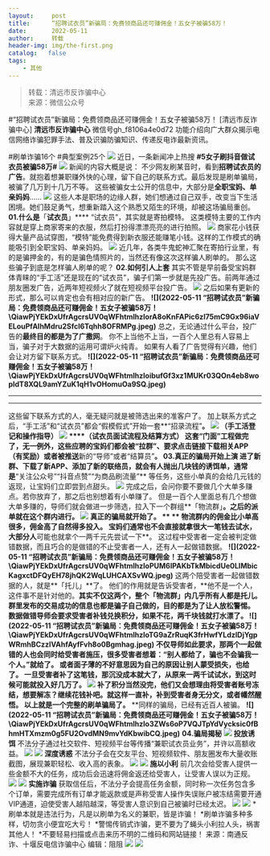 ```yaml
---
layout:     post
title:      “招聘试衣员”新骗局：免费领商品还可赚佣金！五女子被骗58万！
date:       2022-05-11
author:     转载
header-img: img/the-first.png
catalog:   false
tags:
    - 其他
---
```


<blockquote><p>转载：清远市反诈骗中心<br>
来源：微信公众号</p></blockquote>

#“招聘试衣员”新骗局：免费领商品还可赚佣金！五女子被骗58万！
[清远市反诈骗中心]
**清远市反诈骗中心**
微信号gh_f8106a4e0d72
功能介绍向广大群众揭示电信网络诈骗犯罪手法、普及识骗防骗知识、传递反电诈最新资讯。

#刷单诈骗16个
#典型案例25个
![]({{site.baseurl}}/postimg/3CxTSiafadcic5zyXUfbXLUClzlpaoknCpV4bErPg2kuuS97hoJJbNCtFOVZ9X0j5W26HDaregC5kibiaLGl8CPr9A.gif)
近日，一条新闻冲上热搜
**#5女子刷抖音做试衣员被骗58万#**
![]({{site.baseurl}}/postimg/8ARaMlthQ9Qfibw5WJlLgumRlVUmvPPxDOpGyiaMjicfzNmuYwVSxib3qzyupPJibU2ibSggTFJLHbaoq4XEhW9h9EHw.png)
新闻的内容大概是说：
不少网友刷某音时，看到**招聘试衣员的广告**。就抱着想兼职赚外快的心理，留下自己的联系方式。最后发现是刷单骗局，被骗了几万到十几万不等。
这些被骗女士公开的信息中，大部分是**全职宝妈、单亲妈妈**……
![]({{site.baseurl}}/postimg/8ARaMlthQ9Qfibw5WJlLgumRlVUmvPPxDKDoKPMsF3pmLQELGl2Mdr9zLM81ruQ3GEffE6iap3sic2T0NSUMYHoWw.png)
这些人本是职场的边缘人群，她们想通过自己双手，改变当下生活困境。她们鼓足勇气，想重新踏入这个熟悉又陌生的环境，却被这场骗局重创。
**01.什么是**「**试衣员**」****
“试衣员”，其实就是寄拍模特。
这类模特主要的工作内容就是穿上商家寄来的衣服，然后打扮得漂漂亮亮的进行拍照。
![]({{site.baseurl}}/postimg/8ARaMlthQ9Qfibw5WJlLgumRlVUmvPPxDRvJ8e4rml9uebtE9IBmCWFpPnp4NGtelFL5umwhWvcorCyZnWvzWFQ.jpeg)
商家花小钱获得大量产品试穿图，“模特”能免费得到新衣服还能赚笔小钱。这样的工作模式的确能吸引到全职宝妈、单亲妈妈。
![]({{site.baseurl}}/postimg/8ARaMlthQ9Qfibw5WJlLgumRlVUmvPPxDcpUgaOTEBZUiapLGT72XNaesGkRcN0tnI7mMBwnkuPMc2ZmMAnhnu6g.jpeg)
近几年，各类牛鬼蛇神汇聚在寄拍行业里，有的是骗押金的，有的是骗色情照片的，当然还有像这次这样骗人刷单的。
那么这些骗子到底是怎样骗人刷单的呢？
**02.如何引人上套**
其实不管是早前备受宝妈群体青睐的“手工活”还是现在的“试衣员”，骗子们第一步就是先投广告。前两年通过朋友圈发广告，近两年短视频火了就在短视频平台投广告。
![]({{site.baseurl}}/postimg/8ARaMlthQ9Qfibw5WJlLgumRlVUmvPPxD9fUWmOpoVFccVHvm5vr04Du36Lj4aF4WPoKXruibsicdQ9gQ829icpEXw.jpeg)
之后如果有更新的形式，那么可以肯定也会有相对应的新广告。
****![](2022-05-11
“招聘试衣员”新骗局：免费领商品还可赚佣金！五女子被骗58万！\\QiawPjYEkDxUfrAgcrsUV0qWFhtmlhzlorA8oKnFAPic6zl75mC9Gx96iaVELouPfAlhMdru2Sfcl6Tqhh8OFRMPg.jpeg)****
总之，无论通过什么平台，投广告的**最终目的都是为了广撒网**。
你不上当他不上当，一百个人里总有人容易上当，骗子对于大数据的运用可谓炉火纯青。
如果有人看了广告觉得有兴趣，他们会让对方留下联系方式。
****![](2022-05-11
“招聘试衣员”新骗局：免费领商品还可赚佣金！五女子被骗58万！\\QiawPjYEkDxUfrAgcrsUV0qWFhtmlhzloibufGf3xz1MUKr03QOn4eb8wopIdT8XQL9amYZuK1qH1vOHomuOa9SQ.jpeg)****
****
****
这些留下联系方式的人，毫无疑问就是被筛选出来的准客户了。
加上联系方式之后，“手工活”和“试衣员”都会“假模假式”开始一套**“招录流程”**。
![]({{site.baseurl}}/postimg/8ARaMlthQ9Qfibw5WJlLgumRlVUmvPPxDCaDiakKeJNqZ2h0qHhacJGgNYgnicYViaVBrn6K9Zy29S7lzq7BlBnngQ.jpeg)
（手工活登记和操作指导）
![]({{site.baseurl}}/postimg/8ARaMlthQ9Qfibw5WJlLgumRlVUmvPPxDnJc1babKPfpmkYNO7pIB4N3uTd8LbvTRkAiagXfGLX6baVicCtcQw30w.jpeg)
****（试衣员面试流程及结算方式）
这套“门面”工程做完了，无一例外，这些应聘的宝妈们都会被“拉群”、要求点击链接下载相关APP（有奖励）或者被推送**新的“导师”或者“结算员”**。
**03.真正的骗局开始上演**
进了新群、下载了新APP、添加了新的联络员，就会有人抛出几块钱的诱饵单，通常是**“关注公众号”“抖音点赞”“为商品刷流量”**
等任务，这些小单真的会给几元钱的返现，让宝妈们立即尝到点甜头。
![]({{site.baseurl}}/postimg/8ARaMlthQ9Qfibw5WJlLgumRlVUmvPPxDYfIFmXketT2yyuhRPtEViajVAhqx7dTZEsC7zokclEzxQfibAJ8muXkw.jpeg)
完成之后，会问你要不要做几个大单多赚点。若你放弃了，那之后也别想着有小单赚了。
但是一百个人里面总有几个想做大单多赚的，导师们就会做进一步筛选，拉入下一个群组**「物流群」**。之后的派单就在这个群内进行。
![]({{site.baseurl}}/postimg/QiawPjYEkDxUfrAgcrsUV0qWFhtmlhzloWkiaVBXbr2tVbwjw5CZ1Aey5fibg5dXu4OBQ8BPtldDicV6iaazMxsRSHw.jpeg)
**真正的骗局就开始了。**
**
**
物流群内的佣金比小单高很多，佣金高了自然得多投入。
宝妈们通常也不会直接就拿很大一笔钱去试水，大部分人**可能也就拿个一两千元先尝试一下**。
这过程中受害者一定会被判定做错数据，而且巧合的是做错的不止受害者一人，还有人一起做错数据。
****![](2022-05-11
“招聘试衣员”新骗局：免费领商品还可赚佣金！五女子被骗58万！\\QiawPjYEkDxUfrAgcrsUV0qWFhtmlhzloPUM6IPAKbTkMbicdUe0LlMbicKagxctDFQyEH78jhQK2WqLUHCAXSvWQ.jpeg)****
这两个陪受害者一起做错数据的人，就是**「托儿」**了。
他们的作用就是告诉受害者，**他不是一个人，这件事不是针对他的。****其实不仅这两个，整个「物流群」内几乎所有人都是托儿**。
群里发布的交易成功的信息也都是骗子自己做的，目的都是为了让人放松警惕。
数据做错导师会要求受害者补钱兑换积分，如果不花，两千块钱就打水漂了。
**![](2022-05-11
“招聘试衣员”新骗局：免费领商品还可赚佣金！五女子被骗58万！\\QiawPjYEkDxUfrAgcrsUV0qWFhtmlhzloTG9aZrRuqK3frHwfYLdzlDjYgpWRmhBCzzlVAhfAyfFvh8o0Bgmhag.jpeg)**
不仅导师如此要求，那两个一起做错的人也会同时给受害者施压，很多受害者想着：“别人都给了，骗也不会骗我一个人。”就给了。
或者面子薄的不好意思因为自己的原因让别人蒙受损失，也给了。
一旦受害者补了这笔钱，那沉没成本就大了，**从原来一两千试试水，到这时候可能就投入好几万了**。
![]({{site.baseurl}}/postimg/QiawPjYEkDxUfrAgcrsUV0qWFhtmlhzlojg8k50mhCGKDjMDHZPI4RjHhp8KdQlXhfVpyc02vEOoks94bJPo7LQ.jpeg)
补了积分当然没完，他们又会想理由将受害者账号冻结，想要解冻？继续花钱补吧。就这样一直补，补到受害者身无分文，或者幡然醒悟。
**以上就是一个完整的刷单骗局了。****
**同样的骗局，已经有近百人被骗。
****![](2022-05-11
“招聘试衣员”新骗局：免费领商品还可赚佣金！五女子被骗58万！\\QiawPjYEkDxUfrAgcrsUV0qWFhtmlhzlo3ZWs6oP7VQJTpYdVycksic0fBhmHTXmzm0g5FU2OvdMN9mvYdKbwibCQ.jpeg)****
**04.骗局揭秘**
![]({{site.baseurl}}/postimg/FIBZec7ucChQmucabyqZw2FO93ibKB0zfaECoY0HsZFwpu1P6n4rswbPAtxV7oEj4AibrxsDpgIoNzZDu7sDkdiaA.gif)
**投放诱饵**
不法分子通过社交软件、短视频平台等传播“兼职试衣员业务”，并许以高额收益。
![]({{site.baseurl}}/postimg/1sewG5dxS1vHq8pzF7Ik3xHYzxSnfpXnl9jpBLCv6DhzB6P7zQm08U9Jn0kmicM6d67wPnzQyVpo5OH3vqNIo9w.png)
![]({{site.baseurl}}/postimg/FIBZec7ucChQmucabyqZw2FO93ibKB0zfaECoY0HsZFwpu1P6n4rswbPAtxV7oEj4AibrxsDpgIoNzZDu7sDkdiaA.gif)
**深度诱惑**
不法分子会在交友平台、短视频软件、朋友圈发布大量收账截图，展现兼职轻松、收入高的表象。
![]({{site.baseurl}}/postimg/1sewG5dxS1vHq8pzF7Ik3xHYzxSnfpXnEW4jZxkcebzuPZ72u04exVoIKPpVJnEvXTChfpvqyDSs69x3Yj5EtA.png)
![]({{site.baseurl}}/postimg/FIBZec7ucChQmucabyqZw2FO93ibKB0zfaECoY0HsZFwpu1P6n4rswbPAtxV7oEj4AibrxsDpgIoNzZDu7sDkdiaA.gif)
**施以小利**
前几次会给受害人提供一些金额不大的任务，成功后会迅速将佣金返还给受害人，让受害人误以为正规。
![]({{site.baseurl}}/postimg/1sewG5dxS1vHq8pzF7Ik3xHYzxSnfpXnicmic0D0uUVl7lrb7TQ3rsicwYwUlh7Zw4VA33Bx6mgkSLdIzVzsQiaEeA.png)
![]({{site.baseurl}}/postimg/FIBZec7ucChQmucabyqZw2FO93ibKB0zfaECoY0HsZFwpu1P6n4rswbPAtxV7oEj4AibrxsDpgIoNzZDu7sDkdiaA.gif)
**实施诈骗**
获取信任后，不法分子会提高任务金额，同时称一次任务包含多个订单，需要完成所有订单才能返款或是声称受害人操作失误账户被冻结需要开通VIP通道，迫使受害人越陷越深，等受害人意识到自己被骗时已经太迟。
![]({{site.baseurl}}/postimg/1sewG5dxS1vHq8pzF7Ik3xHYzxSnfpXnmsmO3AfVWibkibWOXSeibjyRVQAb7EcHYI7ExaUaQqep4aa8ya0MW3Btw.png)
![]({{site.baseurl}}/postimg/3CxTSiafadcicSrq1TuCGjeg2XR8pkWTQy35zoTPIMPXzr1WuAj8qB3ZcbcVDsHhONZTzWhicTwzmQkTa4MDFcIyg.png)
*刷单本就是违法行为，凡是以刷单为名义的兼职，皆是诈骗！
*刷单诈骗多种多样，切勿贪小便宜吃大亏！
*警惕传销式诈骗，更不要为了蝇头小利拉人头，祸害其他人！
*不要轻易扫描或点击来历不明的二维码和网站链接！
来源：南通反诈、十堰反电信诈骗中心
编辑：阻阻
![]({{site.baseurl}}/postimg/SUycX2yckdJ5YVVCpDYl0c5CbMTO3KgBTesbSxe5zKHlm2GQsTWAFTgswCXscN6Y9vuJHFcE77orSK7ClzYOdg.jpeg)
![]({{site.baseurl}}/postimg/3CxTSiafadcic5zyXUfbXLUClzlpaoknCpErldQhhamfG7KH1qHGrr3icT9iaAoE1B4noSO7EewO2k8fys5pMuaoog.gif)

